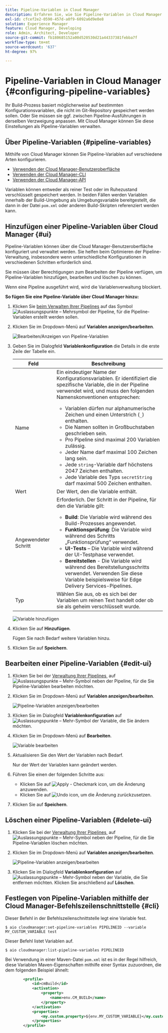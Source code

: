 ```yaml
---
title: Pipeline-Variablen in Cloud Manager
description: Erfahren Sie, wie Sie Pipeline-Variablen in Cloud Manager verwenden können, um bestimmte Konfigurationsvariablen für Ihren Build zu verwalten.
exl-id: cfcef2e2-0590-457d-a0f9-6092a6d9e0e8
solution: Experience Manager
feature: Cloud Manager, Developing
role: Admin, Architect, Developer
source-git-commit: fb180685152a00d520530d21a44337381febba7f
workflow-type: tm+mt
source-wordcount: '637'
ht-degree: 97%

---
```


# Pipeline-Variablen in Cloud Manager {#configuring-pipeline-variables}

Ihr Build-Prozess basiert möglicherweise auf bestimmten Konfigurationsvariablen, die nicht im Git-Repository gespeichert werden sollen. Oder Sie müssen sie ggf. zwischen Pipeline-Ausführungen in derselben Verzweigung anpassen. Mit Cloud Manager können Sie diese Einstellungen als Pipeline-Variablen verwalten.

## Über Pipeline-Variablen {#pipeline-variables}

Mithilfe von Cloud Manager können Sie Pipeline-Variablen auf verschiedene Arten konfigurieren.

* [Verwenden der Cloud Manager-Benutzeroberfläche](#ui)
* [Verwenden der Cloud Manager-CLI](#cli)
* [Verwenden der Cloud Manager-API](https://developer.adobe.com/experience-cloud/cloud-manager/reference/api/#tag/Variables/operation/getPipelineVariables)

Variablen können entweder als reiner Test oder im Ruhezustand verschlüsselt gespeichert werden. In beiden Fällen werden Variablen innerhalb der Build-Umgebung als Umgebungsvariable bereitgestellt, die dann in der Datei `pom.xml` oder anderen Build-Skripten referenziert werden kann.

## Hinzufügen einer Pipeline-Variablen über Cloud Manager {#ui}

Pipeline-Variablen können über die Cloud Manager-Benutzeroberfläche konfiguriert und verwaltet werden. Sie helfen beim Optimieren der Pipeline-Verwaltung, insbesondere wenn unterschiedliche Konfigurationen in verschiedenen Schritten erforderlich sind.

Sie müssen über Berechtigungen zum Bearbeiten der Pipeline verfügen, um Pipeline-Variablen hinzufügen, bearbeiten und löschen zu können.

Wenn eine Pipeline ausgeführt wird, wird die Variablenverwaltung blockiert.

**So fügen Sie eine Pipeline-Variable über Cloud Manager hinzu:**

1. Klicken Sie [beim Verwalten Ihrer Pipelines](/help/implementing/cloud-manager/configuring-pipelines/managing-pipelines.md) auf das Symbol ![Auslassungspunkte – Mehrsymbol](https://spectrum.adobe.com/static/icons/workflow_18/Smock_More_18_N.svg) der Pipeline, für die Pipeline-Variablen erstellt werden sollen.

1. Klicken Sie im Dropdown-Menü auf **Variablen anzeigen/bearbeiten**.

   ![Bearbeiten/Anzeigen von Pipeline-Variablen](/help/implementing/cloud-manager/assets/pipeline-variables-view-edit.png)

1. Geben Sie im Dialogfeld **Variablenkonfiguration** die Details in die erste Zeile der Tabelle ein.

   | Feld | Beschreibung |
   | --- | --- |
   | Name | Ein eindeutiger Name der Konfigurationsvariablen. Er identifiziert die spezifische Variable, die in der Pipeline verwendet wird, und muss den folgenden Namenskonventionen entsprechen:<ul><li>Variablen dürfen nur alphanumerische Zeichen und einen Unterstrich (`_`) enthalten.</li><li>Die Namen sollten in Großbuchstaben geschrieben sein.</li><li>Pro Pipeline sind maximal 200 Variablen zulässig.</li><li>Jeder Name darf maximal 100 Zeichen lang sein.</li><li>Jede `string`-Variable darf höchstens 2047 Zeichen enthalten.</li><li>Jede Variable des Typs `secretString` darf maximal 500 Zeichen enthalten.</li></ul> |
   | Wert | Der Wert, den die Variable enthält. |
   | Angewendeter Schritt | Erforderlich. Der Schritt in der Pipeline, für den die Variable gilt:<ul><li>**Build**: Die Variable wird während des Build-Prozesses angewendet.</li><li>**Funktionsprüfung**: Die Variable wird während des Schritts „Funktionsprüfung“ verwendet.</li><li>**UI-Tests** – Die Variable wird während der UI-Testphase verwendet.</li><li>**Bereitstellen** - Die Variable wird während des Bereitstellungsschritts verwendet. Verwenden Sie diese Variable beispielsweise für Edge Delivery Services-Pipelines.</li></ul> |
   | Typ | Wählen Sie aus, ob es sich bei der Variablen um reinen Text handelt oder ob sie als geheim verschlüsselt wurde. |

   ![Variable hinzufügen](/help/implementing/cloud-manager/assets/pipeline-variables-add-variable.png)

1. Klicken Sie auf **Hinzufügen**.

   Fügen Sie nach Bedarf weitere Variablen hinzu.

1. Klicken Sie auf **Speichern**.

## Bearbeiten einer Pipeline-Variablen {#edit-ui}

1. Klicken Sie bei der [Verwaltung Ihrer Pipelines &#x200B;](/help/implementing/cloud-manager/configuring-pipelines/managing-pipelines.md) auf ![Auslassungspunkte – Mehr-Symbol](https://spectrum.adobe.com/static/icons/workflow_18/Smock_More_18_N.svg) neben der Pipeline, für die Sie Pipeline-Variablen bearbeiten möchten.

1. Klicken Sie im Dropdown-Menü auf **Variablen anzeigen/bearbeiten**.

   ![Pipeline-Variablen anzeigen/bearbeiten](/help/implementing/cloud-manager/assets/pipeline-variables-view-edit.png)

1. Klicken Sie im Dialogfeld **Variablenkonfiguration** auf ![Auslassungspunkte – Mehr-Symbol](https://spectrum.adobe.com/static/icons/workflow_18/Smock_More_18_N.svg) der Variable, die Sie ändern möchten.

1. Klicken Sie im Dropdown-Menü auf **Bearbeiten**.

   ![Variable bearbeiten](/help/implementing/cloud-manager/assets/pipeline-variables-edit.png)

1. Aktualisieren Sie den Wert der Variablen nach Bedarf.

   Nur der Wert der Variablen kann geändert werden.

1. Führen Sie einen der folgenden Schritte aus:

   * Klicken Sie auf ![Apply - Checkmark icon](https://spectrum.adobe.com/static/icons/workflow_18/Smock_Checkmark_18_N.svg), um die Änderung anzuwenden.
   * Klicken Sie auf ![Undo icon](https://spectrum.adobe.com/static/icons/workflow_18/Smock_Undo_18_N.svg), um die Änderung zurückzusetzen.

1. Klicken Sie auf **Speichern**.


## Löschen einer Pipeline-Variablen {#delete-ui}

1. Klicken Sie bei der [Verwaltung Ihrer Pipelines &#x200B;](/help/implementing/cloud-manager/configuring-pipelines/managing-pipelines.md) auf ![Auslassungspunkte – Mehr-Symbol](https://spectrum.adobe.com/static/icons/workflow_18/Smock_More_18_N.svg) neben der Pipeline, für die Sie Pipeline-Variablen löschen möchten.

1. Klicken Sie im Dropdown-Menü auf **Variablen anzeigen/bearbeiten**.

   ![Pipeline-Variablen anzeigen/bearbeiten](/help/implementing/cloud-manager/assets/pipeline-variables-view-edit.png)

1. Klicken Sie im Dialogfeld **Variablenkonfiguration** auf ![Auslassungspunkte – Mehr-Symbol](https://spectrum.adobe.com/static/icons/workflow_18/Smock_More_18_N.svg) neben der Variable, die Sie entfernen möchten. Klicken Sie anschließend auf **Löschen**.

## Festlegen von Pipeline-Variablen mithilfe der Cloud Manager-Befehlszeilenschnittstelle {#cli}

Dieser Befehl in der Befehlszeilenschnittstelle legt eine Variable fest.

```shell
$ aio cloudmanager:set-pipeline-variables PIPELINEID --variable MY_CUSTOM_VARIABLE test
```

Dieser Befehl listet Variablen auf.

```shell
$ aio cloudmanager:list-pipeline-variables PIPELINEID
```

Bei Verwendung in einer Maven-Datei `pom.xml` ist es in der Regel hilfreich, diese Variablen Maven-Eigenschaften mithilfe einer Syntax zuzuordnen, die dem folgenden Beispiel ähnelt:

```xml
        <profile>
            <id>cmBuild</id>
            <activation>
                <property>
                    <name>env.CM_BUILD</name>
                </property>
            </activation>
            <properties>
                <my.custom.property>${env.MY_CUSTOM_VARIABLE}</my.custom.property> 
            </properties>
        </profile>
```
